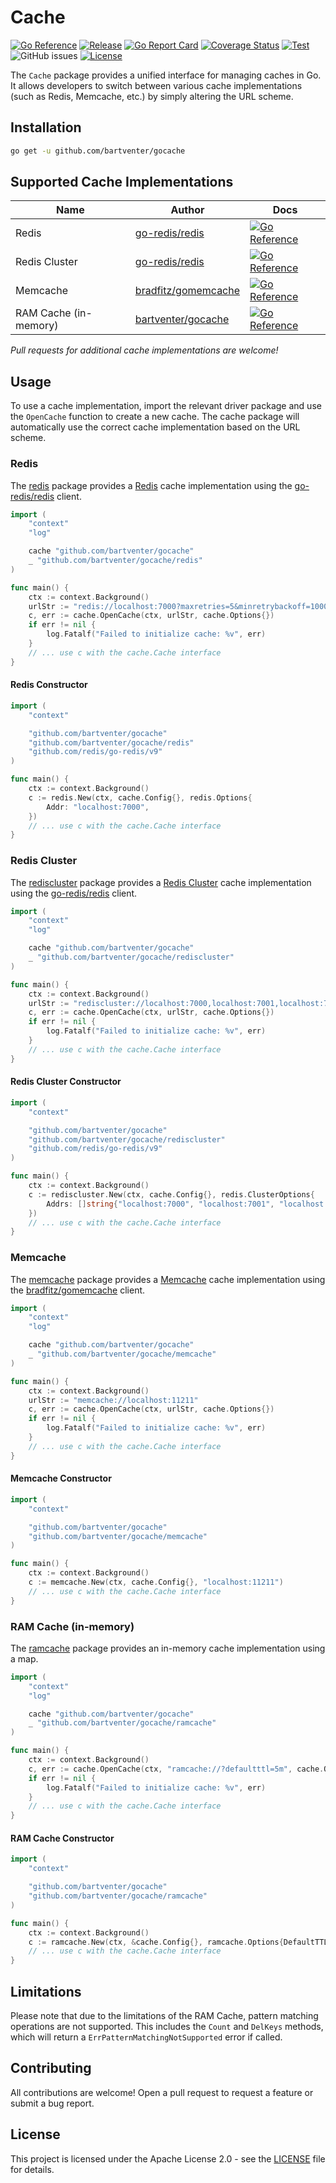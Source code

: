 # Cache

[![Go Reference](https://pkg.go.dev/badge/github.com/bartventer/gocache.svg)](https://pkg.go.dev/github.com/bartventer/gocache)
[![Release](https://img.shields.io/github/release/bartventer/gocache.svg)](https://github.com/bartventer/gocache/releases/latest)
[![Go Report Card](https://goreportcard.com/badge/github.com/bartventer/gocache)](https://goreportcard.com/report/github.com/bartventer/gocache)
[![Coverage Status](https://coveralls.io/repos/github/bartventer/gocache/badge.svg?branch=master)](https://coveralls.io/github/bartventer/gocache?branch=master)
[![Test](https://github.com/bartventer/gocache/actions/workflows/default.yml/badge.svg)](https://github.com/bartventer/gocache/actions/workflows/default.yml)
![GitHub issues](https://img.shields.io/github/issues/bartventer/gocache)
[![License](https://img.shields.io/github/license/bartventer/gocache.svg)](LICENSE)

The `Cache` package provides a unified interface for managing caches in Go. It allows developers to switch between various cache implementations (such as Redis, Memcache, etc.) by simply altering the URL scheme.

## Installation

```bash
go get -u github.com/bartventer/gocache
```

## Supported Cache Implementations

| Name | Author | Docs |
|------|--------|------|
| Redis | [go-redis/redis](https://github.com/go-redis/redis) | [![Go Reference](https://pkg.go.dev/badge/github.com/bartventer/gocache/redis.svg)](https://pkg.go.dev/github.com/bartventer/gocache/redis) |
| Redis Cluster | [go-redis/redis](https://github.com/go-redis/redis) | [![Go Reference](https://pkg.go.dev/badge/github.com/bartventer/gocache/rediscluster.svg)](https://pkg.go.dev/github.com/bartventer/gocache/rediscluster) |
| Memcache | [bradfitz/gomemcache](https://github.com/bradfitz/gomemcache) | [![Go Reference](https://pkg.go.dev/badge/github.com/bartventer/gocache/memcache.svg)](https://pkg.go.dev/github.com/bartventer/gocache/memcache) |
| RAM Cache (in-memory) | [bartventer/gocache](https://github.com/bartventer/gocache) | [![Go Reference](https://pkg.go.dev/badge/github.com/bartventer/gocache/ramcache.svg)](https://pkg.go.dev/github.com/bartventer/gocache/ramcache) |

_Pull requests for additional cache implementations are welcome!_

## Usage

To use a cache implementation, import the relevant driver package and use the `OpenCache` function to create a new cache. The cache package will automatically use the correct cache implementation based on the URL scheme.

### Redis

The [redis](https://pkg.go.dev/github.com/bartventer/gocache/redis) package provides a [Redis](https://redis.io) cache implementation using the [go-redis/redis](https://github.com/go-redis/redis) client.

```go
import (
    "context"
    "log"

    cache "github.com/bartventer/gocache"
    _ "github.com/bartventer/gocache/redis"
)

func main() {
    ctx := context.Background()
    urlStr := "redis://localhost:7000?maxretries=5&minretrybackoff=1000ms"
    c, err := cache.OpenCache(ctx, urlStr, cache.Options{})
    if err != nil {
        log.Fatalf("Failed to initialize cache: %v", err)
    }
    // ... use c with the cache.Cache interface
}
```

#### Redis Constructor

```go
import (
    "context"

    "github.com/bartventer/gocache"
    "github.com/bartventer/gocache/redis"
    "github.com/redis/go-redis/v9"
)

func main() {
    ctx := context.Background()
    c := redis.New(ctx, cache.Config{}, redis.Options{
        Addr: "localhost:7000",
    })
    // ... use c with the cache.Cache interface
}
```

### Redis Cluster

The [rediscluster](https://pkg.go.dev/github.com/bartventer/gocache/rediscluster) package provides a [Redis Cluster](https://redis.io/topics/cluster-spec) cache implementation using the [go-redis/redis](https://github.com/go-redis/redis) client.

```go
import (
    "context"
    "log"

    cache "github.com/bartventer/gocache"
    _ "github.com/bartventer/gocache/rediscluster"
)

func main() {
    ctx := context.Background()
    urlStr := "rediscluster://localhost:7000,localhost:7001,localhost:7002?maxretries=5&minretrybackoff=1000"
    c, err := cache.OpenCache(ctx, urlStr, cache.Options{})
    if err != nil {
        log.Fatalf("Failed to initialize cache: %v", err)
    }
    // ... use c with the cache.Cache interface
}
```

#### Redis Cluster Constructor

```go
import (
    "context"

    "github.com/bartventer/gocache"
    "github.com/bartventer/gocache/rediscluster"
    "github.com/redis/go-redis/v9"
)

func main() {
    ctx := context.Background()
    c := rediscluster.New(ctx, cache.Config{}, redis.ClusterOptions{
        Addrs: []string{"localhost:7000", "localhost:7001", "localhost:7002"},
    })
    // ... use c with the cache.Cache interface
}
```

### Memcache

The [memcache](https://pkg.go.dev/github.com/bartventer/gocache/memcache) package provides a [Memcache](https://memcached.org) cache implementation using the [bradfitz/gomemcache](https://github.com/bradfitz/gomemcache) client.

```go
import (
    "context"
    "log"

    cache "github.com/bartventer/gocache"
    _ "github.com/bartventer/gocache/memcache"
)

func main() {
    ctx := context.Background()
    urlStr := "memcache://localhost:11211"
    c, err := cache.OpenCache(ctx, urlStr, cache.Options{})
    if err != nil {
        log.Fatalf("Failed to initialize cache: %v", err)
    }
    // ... use c with the cache.Cache interface
}
```

#### Memcache Constructor

```go
import (
    "context"

    "github.com/bartventer/gocache"
    "github.com/bartventer/gocache/memcache"
)

func main() {
    ctx := context.Background()
    c := memcache.New(ctx, cache.Config{}, "localhost:11211")
    // ... use c with the cache.Cache interface
}
```

### RAM Cache (in-memory)

The [ramcache](https://pkg.go.dev/github.com/bartventer/gocache/ramcache) package provides an in-memory cache implementation using a map.

```go
import (
    "context"
    "log"

    cache "github.com/bartventer/gocache"
    _ "github.com/bartventer/gocache/ramcache"
)

func main() {
    ctx := context.Background()
    c, err := cache.OpenCache(ctx, "ramcache://?defaultttl=5m", cache.Options{})
    if err != nil {
        log.Fatalf("Failed to initialize cache: %v", err)
    }
    // ... use c with the cache.Cache interface
}
```

#### RAM Cache Constructor

```go
import (
    "context"

    "github.com/bartventer/gocache"
    "github.com/bartventer/gocache/ramcache"
)

func main() {
    ctx := context.Background()
    c := ramcache.New(ctx, &cache.Config{}, ramcache.Options{DefaultTTL: 5 * time.Minute})
    // ... use c with the cache.Cache interface
}
```

## Limitations

Please note that due to the limitations of the RAM Cache, pattern matching operations are not supported. This includes the `Count` and `DelKeys` methods, which will return a `ErrPatternMatchingNotSupported` error if called.

## Contributing

All contributions are welcome! Open a pull request to request a feature or submit a bug report.

## License

This project is licensed under the Apache License 2.0 - see the [LICENSE](LICENSE) file for details.